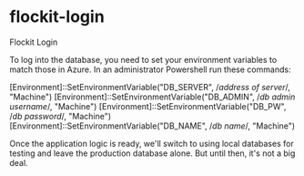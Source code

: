 # flockit-login
Flockit Login

To log into the database, you need to set your environment variables to match those in Azure.
In an administrator Powershell run these commands:

[Environment]::SetEnvironmentVariable("DB_SERVER", /*address of server*/, "Machine")
[Environment]::SetEnvironmentVariable("DB_ADMIN", /*db admin username*/, "Machine")
[Environment]::SetEnvironmentVariable("DB_PW", /*db password*/, "Machine")
[Environment]::SetEnvironmentVariable("DB_NAME", /*db name*/, "Machine")

Once the application logic is ready, we'll switch to using local databases for testing and leave the production database alone. But until then, it's not a big deal.
